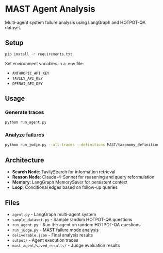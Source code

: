 # MAST Agent Analysis

Multi-agent system failure analysis using LangGraph and HOTPOT-QA dataset.

## Setup
```bash
pip install -r requirements.txt
```

Set environment variables in a .env file:
- `ANTHROPIC_API_KEY`
- `TAVILY_API_KEY` 
- `OPENAI_API_KEY`

## Usage

### Generate traces
```bash
python run_agent.py
```

### Analyze failures
```bash
python run_judge.py --all-traces --definitions MAST/taxonomy_definitions_examples/definitions.txt --outdir mast_agent/saved_results
```

## Architecture

- **Search Node**: TavilySearch for information retrieval
- **Reason Node**: Claude-4-Sonnet for reasoning and query reformulation
- **Memory**: LangGraph MemorySaver for persistent context
- **Loop**: Conditional edges based on follow-up queries

## Files

- `agent.py` - LangGraph multi-agent system
- `sample_dataset.py` - Sample random HOTPOT-QA questions
- `run_agent.py` - Run the agent on random HOTPOT-QA questions
- `run_judge.py` - MAST failure mode analysis
- `deliverable.json` - Final analysis results
- `output/` - Agent execution traces
- `mast_agent/saved_results/` - Judge evaluation results
